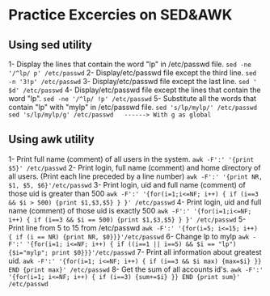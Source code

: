 # Practice Excercies on SED&AWK
## Using sed utility
  1- Display the lines that contain the word "lp" in /etc/passwd file.
    ```
      sed -ne '/^lp/ p' /etc/passwd
    ```
  2- Display/etc/passwd file except the third line.
    ```
       sed -n '3!p' /etc/passwd
    ```
  3- Display/etc/passwd file except the last line.
      ```
         sed ' $d' /etc/passwd
      ```
  4- Display/etc/passwd file except the lines that contain the word "lp".
      ```
         sed -ne '/^lp/ !p' /etc/passwd
      ```
  5- Substitute all the words that contain "lp" with "mylp" in /etc/passwd file.
      ```
         sed 's/lp/mylp/' /etc/passwd
         sed 's/lp/mylp/g' /etc/passwd   ------> With g as global
      ```
##  Using awk utility
  1- Print full name (comment) of all users in the system.
      ```
         awk -F':' '{print $5}' /etc/passwd
      ```
  2- Print login, full name (comment) and home directory of all users. (Print each line preceded by a line number)
      ```
         awk -F':' '{print NR, $1, $5, $6}'/etc/passwd
      ```
  3- Print login, uid and full name (comment) of those uid is greater than 500
      ```
         awk -F':' '{for(i=1;i<=NF; i++) { if (i==3 && $i > 500) {print $1,$3,$5} } }' /etc/passwd
      ```
  4- Print login, uid and full name (comment) of those uid is exactly 500
      ```
         awk -F':' '{for(i=1;i<=NF; i++) { if (i==3 && $i == 500) {print $1,$3,$5} } }' /etc/passwd
      ```
  5- Print line from 5 to 15 from /etc/passwd
      ```
         awk -F':' '{for(i=5; i<=15; i++) { if (i == NR) {print NR, $0}}}'/etc/passwd
      ```
  6- Change lp to mylp
      ```
          awk -F':' '{for(i=1; i<=NF; i++) { if ((i==1 || i==5) && $i == "lp") {$i="mylp"; print $0}}}'/etc/passwd
      ```
  7- Print all information about greatest uid.
      ```
         awk -F':' '{for(i=1; i<=NF; i++) { if (i==3 && $i max) {max=$i} }} END {print max}' /etc/passwd
      ```
  8- Get the sum of all accounts id's.
      ```
        awk -F':' '{for(i=1; i<=NF; i++) { if (i==3) {sum+=$i} }} END {print sum}' /etc/passwd
      ```
